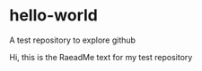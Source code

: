 # hello-world
A test repository to explore github

Hi, this is the RaeadMe text for my test repository

